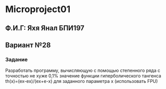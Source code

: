 # Microproject01
## Ф.И.Г: Яхя Янал БПИ197
## Вариант №28
### Задание 
Разработать программу, вычисляющую с помощью степенного ряда с точностью не хуже 0,1% значение функции
гиперболического тангенса th(x)=(ex-ex)/(ex+e-x) для заданного параметра x (использовать FPU)
